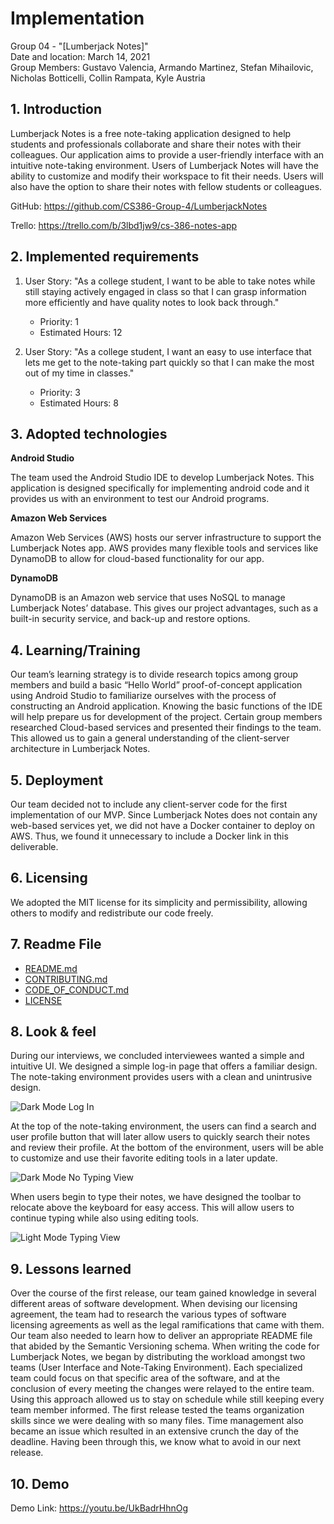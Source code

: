# Implementation
Group 04 - "[Lumberjack Notes]"  
Date and location: March 14, 2021  
Group Members: Gustavo Valencia, Armando Martinez, Stefan Mihailovic, Nicholas Botticelli, Collin Rampata, Kyle Austria

## 1. Introduction

Lumberjack Notes is a free note-taking application designed to help students and professionals collaborate and share
their notes with their colleagues. Our application aims to provide a user-friendly interface with an intuitive
note-taking environment. Users of Lumberjack Notes will have the ability to customize and modify their workspace to fit
their needs. Users will also have the option to share their notes with fellow students or colleagues.

GitHub: https://github.com/CS386-Group-4/LumberjackNotes

Trello: https://trello.com/b/3lbd1jw9/cs-386-notes-app

## 2. Implemented requirements

1. User Story: "As a college student, I want to be able to take notes while still staying actively engaged in class so
that I can grasp information more efficiently and have quality notes to look back through."
    - Priority: 1
    - Estimated Hours: 12

2. User Story: "As a college student, I want an easy to use interface that lets me get to the note-taking part quickly
so that I can make the most out of my time in classes."
    - Priority: 3
    - Estimated Hours: 8

## 3. Adopted technologies

**Android Studio**

The team used the Android Studio IDE to develop Lumberjack Notes. This application is designed specifically for implementing android code and it provides us with an environment to test our Android programs.

**Amazon Web Services**

Amazon Web Services (AWS) hosts our server infrastructure to support the Lumberjack Notes app. AWS provides many
flexible tools and services like DynamoDB to allow for cloud-based functionality for our app.

**DynamoDB**

DynamoDB is an Amazon web service that uses NoSQL to manage Lumberjack Notes’ database. This gives our project
advantages, such as a built-in security service, and back-up and restore options.

## 4. Learning/Training

Our team’s learning strategy is to divide research topics among group members and build a basic “Hello World”
proof-of-concept application using Android Studio to familiarize ourselves with the process of constructing an Android
application. Knowing the basic functions of the IDE will help prepare us for development of the project. Certain group
members researched Cloud-based services and presented their findings to the team. This allowed us to gain a general
understanding of the client-server architecture in Lumberjack Notes.

## 5. Deployment

Our team decided not to include any client-server code for the first implementation of our MVP. Since Lumberjack Notes
does not contain any web-based services yet, we did not have a Docker container to deploy on AWS. Thus, we found it
unnecessary to include a Docker link in this deliverable.

## 6. Licensing

We adopted the MIT license for its simplicity and permissibility, allowing others to modify and redistribute our code freely.

## 7. Readme File

- [README.md](../README.md)
- [CONTRIBUTING.md](../CONTRIBUTING.md)
- [CODE_OF_CONDUCT.md](../CODE_OF_CONDUCT.md)
- [LICENSE](../LICENSE)

## 8. Look & feel

During our interviews, we concluded interviewees wanted a simple and intuitive UI. We designed a simple log-in page
that offers a familiar design. The note-taking environment provides users with a clean and unintrusive design.

![Dark Mode Log In](./images/Deliverable4DarkModeLogIn.png)

At the top of the note-taking environment, the users can find a search and user profile button that will later allow
users to quickly search their notes and review their profile. At the bottom of the environment, users will be able to
customize and use their favorite editing tools in a later update.

![Dark Mode No Typing View](./images/Deliverable4DarkModeNoTypingView.png)

When users begin to type their notes, we have designed the toolbar to relocate above the keyboard for easy access. This
will allow users to continue typing while also using editing tools.

![Light Mode Typing View](./images/Deliverable4LightModeTypingView.png)

## 9. Lessons learned

Over the course of the first release, our team gained knowledge in several different areas of software development.
When devising our licensing agreement, the team had to research the various types of software licensing agreements as
well as the legal ramifications that came with them. Our team also needed to learn how to deliver an appropriate README
file that abided by the Semantic Versioning schema. When writing the code for Lumberjack Notes, we began by distributing
the workload amongst two teams (User Interface and Note-Taking Environment). Each specialized team could focus on that
specific area of the software, and at the conclusion of every meeting the changes were relayed to the entire team.
Using this approach allowed us to stay on schedule while still keeping every team member informed. The first release
tested the teams organization skills since we were dealing with so many files. Time management also became an issue
which resulted in an extensive crunch the day of the deadline. Having been through this, we know what to avoid in our
next release.

## 10. Demo

Demo Link: https://youtu.be/UkBadrHhnOg
